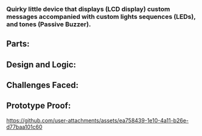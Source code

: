 ### Quirky little device that displays (LCD display) custom messages accompanied with custom lights sequences (LEDs), and tones (Passive Buzzer).


## Parts:


## Design and Logic:


## Challenges Faced:


## Prototype Proof:
https://github.com/user-attachments/assets/ea758439-1e10-4a11-b26e-d77baa101c60
